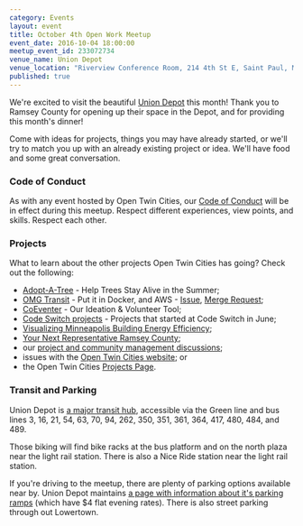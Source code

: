```yaml
---
category: Events
layout: event
title: October 4th Open Work Meetup
event_date: 2016-10-04 18:00:00
meetup_event_id: 233072734 
venue_name: Union Depot 
venue_location: "Riverview Conference Room, 214 4th St E, Saint Paul, MN"
published: true 
---
```

We're excited to visit the beautiful [Union Depot](http://www.uniondepot.org/)
this month! Thank you to Ramsey County for opening up their space in the Depot,
and for providing this month's dinner!

Come with ideas for projects, things you may have already started, or we'll try
to match you up with an already existing project or idea. We'll have food and
some great conversation.

### Code of Conduct

As with any event hosted by Open Twin Cities, our [Code of Conduct](/about/code-of-conduct/) 
will be in effect during this meetup. Respect different experiences, view
points, and skills. Respect each other. 

### Projects

What to learn about the other projects Open Twin Cities has going? Check out 
the following:

- [Adopt-A-Tree](https://github.com/ballPointPenguin/adopt-a-tree) - Help Trees Stay Alive in the Summer;
- [OMG Transit](https://github.com/omgtransit/omgtransit/issues/1) - Put it in Docker, and AWS - [Issue](https://github.com/omgtransit/omgtransit/issues/1), [Merge Request](https://github.com/omgtransit/omgtransit/pull/4); 
- [CoEventer](https://github.com/campuscodefest/ccf/issues/74) - Our Ideation & Volunteer Tool;
- [Code Switch projects](http://www.opentwincities.org/2016/06/13/codeswitch-projects/) - Projects that started at Code Switch in June;
- [Visualizing Minneapolis Building Energy Efficiency](https://groups.google.com/forum/#!topic/twin-cities-brigade/fCqgHHATNw8);
- [Your Next Representative Ramsey County](https://groups.google.com/forum/#%21topic/twin-cities-brigade/SbX4B_Fhp7w);
- our [project and community management discussions](http://bit.ly/manageOTC);
- issues with the [Open Twin Cities website](https://github.com/OpenTwinCities/opentwincities.github.com); or 
- the Open Twin Cities [Projects Page](/projects).

### Transit and Parking

Union Depot is [a major transit hub](http://www.metrotransit.org/union-depot),
accessible via the Green line and bus lines 3, 16, 21, 54, 63, 70, 94, 262,
350, 351, 361, 364, 417, 480, 484, and 489.

Those biking will find bike racks at the bus platform and on the north plaza
near the light rail station. There is also a Nice Ride station near the light
rail station.

If you're driving to the meetup, there are plenty of parking options available
near by. Union Depot maintains [a page with information about it's parking ramps](http://www.uniondepot.org/about/parking/)
(which have $4 flat evening rates). There is also street parking through out
Lowertown.
